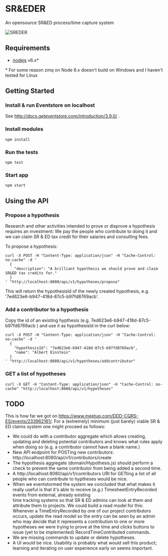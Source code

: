 # SR&EDER

An opensource SR&ED process/time capture system

![SREDER](Shredder.png)

## Requirements

* [nodejs](https://nodejs.org) v6.x\*

\* For some reason zmq on Node 6.x doesn't build on Windows and I haven't tested for Linux


## Getting Started

### Install & run Eventstore on localhost

See http://docs.geteventstore.com/introduction/3.9.0/ . 

### Install modules

`npm install`

### Run the tests

`npm test`

### Start app

`npm start`

## Using the API

### Propose a hypothesis

Research and other activities intended to prove or disprove a hypothesis requires an investment: 
We pay the people who contribute to doing it and we can claim SR & ED tax credit for their salaries and consulting fees. 

To propose a hypothesis:

```
curl -X POST -H "Content-Type: application/json" -H "Cache-Control: no-cache" -d '
  {
    "description": "A brilliant hypothesis we should prove and claim SR&ED tax credits for."
  }
' "http://localhost:8080/api/v1/hypotheses/propose"
```
This will return the hypothesisId of the newly created hypothesis, e.g. '7ed623e6-b947-418d-87c5-b97fd8769acb'. 


### Add a contributor to a hypothesis

Copy the id of an existing hypthesis (e.g. 7ed623e6-b947-418d-87c5-b97fd8769acb ) and use it as hypothesisId in the curl below:

```
curl -X POST -H "Content-Type: application/json" -H "Cache-Control: no-cache" -d '
  {
  	"hypothesisId": "7ed623e6-b947-418d-87c5-b97fd8769acb",
    "name": "Albert Einstein"
  }
' "http://localhost:8080/api/v1/hypotheses/addcontributor"
```

### GET a list of hypotheses

```
curl -X GET -H "Content-Type: application/json" -H "Cache-Control: no-cache" "http://localhost:8080/api/v1/hypotheses"
```

## TODO

This is how far we got on https://www.meetup.com/DDD-CQRS-ES/events/233962161/. For a (extremely) minimum (just barely) viable SR & ED claims system one might proceed as follows:

- We could do with a contributor aggregate which allows creating, updating and deleting potential contributors and knows what rules apply when doing so (e.g. a contributor cannot have a blank name.)
- New API endpoint for POSTing new contributors: http://localhost:8080/api/v1/contributors/create
- The hypothesis aggregate (domain/Hypothesis.js) should perform a check to prevent the same contributor from being added a second time.
- A http://localhost:8080/api/v1/contributors URI for GETting a list of all people who can contribute to hyptheses would be nice.
- When we eventstormed the system we concluded that what makes it really useful is that it's able to receive (e.g.) TimesheetEntryRecorded events from external, already existing\
time tracking systems so that SR & ED admins can look at them and attribute them to projects. We could build a read model for this: Whenever a TimeEntryRecorded by one
of our project contributors occurs, update the read model so the entry can be seen by an admin who may decide that it represents a contribution to one or more hypotheses we 
were trying to prove at the time and clicks buttons to issue (yet to be implemented) RecordTimeContributed commands.
- We are missing commands to update or delete hypotheses. 
- A UI would be nice. Usability is probably what would sell this product; learning and iterating on user experience early on seems important.
